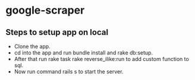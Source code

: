 # google-scraper

## Steps to setup app on local

* Clone the app.
* cd into the app and run bundle install and rake db:setup.
* After that run rake task rake reverse_ilike:run to add custom function to sql.
* Now run command rails s to start the server.
